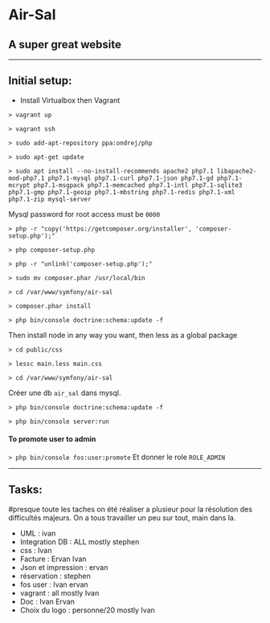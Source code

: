 # Air-Sal
## A super great website

---

## Initial setup:

- Install Virtualbox then Vagrant

`> vagrant up`

`> vagrant ssh`

`> sudo add-apt-repository ppa:ondrej/php`

`> sudo apt-get update`

`> sudo apt install --no-install-recommends apache2 php7.1 libapache2-mod-php7.1 php7.1-mysql php7.1-curl php7.1-json php7.1-gd php7.1-mcrypt php7.1-msgpack php7.1-memcached php7.1-intl php7.1-sqlite3 php7.1-gmp php7.1-geoip php7.1-mbstring php7.1-redis php7.1-xml php7.1-zip mysql-server`

Mysql password for root access must be `0000`

`> php -r "copy('https://getcomposer.org/installer', 'composer-setup.php');"`

`> php composer-setup.php`

`> php -r "unlink('composer-setup.php');"`

`> sudo mv composer.phar /usr/local/bin`

`> cd /var/www/symfony/air-sal`

`> composer.phar install`

`> php bin/console doctrine:schema:update -f`

Then install node in any way you want, then less as a global package 

`> cd public/css`

`> lessc main.less main.css`

`> cd /var/www/symfony/air-sal`

Créer une db `air_sal` dans mysql.

`> php bin/console doctrine:schema:update -f`

`> php bin/console server:run`

#### To promote user to admin

`> php bin/console fos:user:promote` Et donner le role `ROLE_ADMIN`

---

## Tasks:
#presque toute les taches on été réaliser a plusieur pour la résolution des difficultés majeurs. On a tous travailler un peu sur tout, main dans la. 

- UML : ivan
- Integration DB : ALL mostly stephen
- css : Ivan
- Facture : Ervan Ivan
- Json et impression : ervan
- réservation : stephen 
- fos user : Ivan ervan
- vagrant : all mostly Ivan
- Doc : Ivan Ervan
- Choix du logo : personne/20 mostly Ivan  

